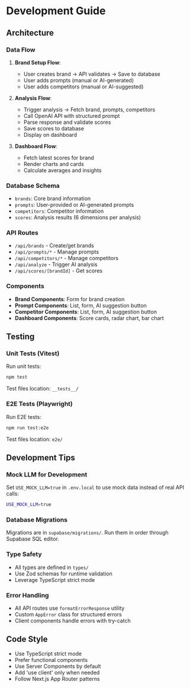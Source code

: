 # Development Guide

## Architecture

### Data Flow

1. **Brand Setup Flow**:
   - User creates brand → API validates → Save to database
   - User adds prompts (manual or AI-generated)
   - User adds competitors (manual or AI-suggested)

2. **Analysis Flow**:
   - Trigger analysis → Fetch brand, prompts, competitors
   - Call OpenAI API with structured prompt
   - Parse response and validate scores
   - Save scores to database
   - Display on dashboard

3. **Dashboard Flow**:
   - Fetch latest scores for brand
   - Render charts and cards
   - Calculate averages and insights

### Database Schema

- `brands`: Core brand information
- `prompts`: User-provided or AI-generated prompts
- `competitors`: Competitor information
- `scores`: Analysis results (6 dimensions per analysis)

### API Routes

- `/api/brands` - Create/get brands
- `/api/prompts/*` - Manage prompts
- `/api/competitors/*` - Manage competitors
- `/api/analyze` - Trigger AI analysis
- `/api/scores/[brandId]` - Get scores

### Components

- **Brand Components**: Form for brand creation
- **Prompt Components**: List, form, AI suggestion button
- **Competitor Components**: List, form, AI suggestion button
- **Dashboard Components**: Score cards, radar chart, bar chart

## Testing

### Unit Tests (Vitest)

Run unit tests:
```bash
npm test
```

Test files location: `__tests__/`

### E2E Tests (Playwright)

Run E2E tests:
```bash
npm run test:e2e
```

Test files location: `e2e/`

## Development Tips

### Mock LLM for Development

Set `USE_MOCK_LLM=true` in `.env.local` to use mock data instead of real API calls:

```bash
USE_MOCK_LLM=true
```

### Database Migrations

Migrations are in `supabase/migrations/`. Run them in order through Supabase SQL editor.

### Type Safety

- All types are defined in `types/`
- Use Zod schemas for runtime validation
- Leverage TypeScript strict mode

### Error Handling

- All API routes use `formatErrorResponse` utility
- Custom `AppError` class for structured errors
- Client components handle errors with try-catch

## Code Style

- Use TypeScript strict mode
- Prefer functional components
- Use Server Components by default
- Add 'use client' only when needed
- Follow Next.js App Router patterns
